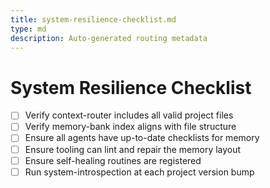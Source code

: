 ```yaml
---
title: system-resilience-checklist.md
type: md
description: Auto-generated routing metadata
---
```


# System Resilience Checklist

- [ ] Verify context-router includes all valid project files
- [ ] Verify memory-bank index aligns with file structure
- [ ] Ensure all agents have up-to-date checklists for memory
- [ ] Ensure tooling can lint and repair the memory layout
- [ ] Ensure self-healing routines are registered
- [ ] Run system-introspection at each project version bump